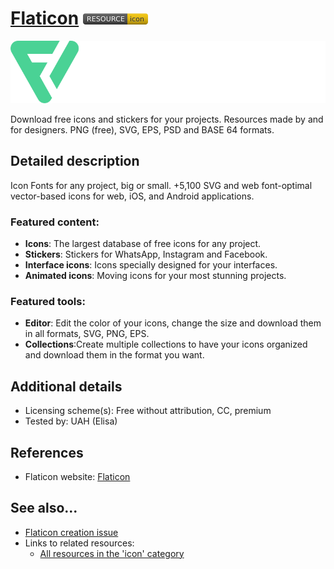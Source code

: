 # [Flaticon](https://www.flaticon.es/)  [<img src="images/resource-icon.png" align="bottom">](https://github.com/e-CLOSE/Toolbox/issues?q=label%3A02_RESOURCE+label%3Aicon)

[<img src="images/Flaticon.svg" align="bottom" height="100" alt="Flaticon Logo">](https://www.flaticon.es/)

Download free icons and stickers for your projects. Resources made by and for designers. PNG (free), SVG, EPS, PSD and BASE 64 formats.


## Detailed description

Icon Fonts for any project, big or small. +5,100 SVG and web font-optimal vector-based icons for web, iOS, and Android applications.

### Featured content:

- **Icons**: The largest database of free icons for any project.
- **Stickers**: Stickers for WhatsApp, Instagram and Facebook.
- **Interface icons**: Icons specially designed for your interfaces.
- **Animated icons**: Moving icons for your most stunning projects.

### Featured tools:

- **Editor**: Edit the color of your icons, change the size and download them in all formats, SVG, PNG, EPS.
- **Collections**:Create multiple collections to have your icons organized and download them in the format you want.


## Additional details

- Licensing scheme(s): Free without attribution, CC, premium
- Tested by: UAH (Elisa)


## References

- Flaticon website: [Flaticon](https://www.flaticon.es/)


## See also...

- [Flaticon creation issue](https://github.com/e-CLOSE/Toolbox/issues/181)
- Links to related resources:
  - [All resources in the 'icon' category](https://github.com/e-CLOSE/Toolbox/issues?q=label%3A02_RESOURCE+label%3Aicon)
